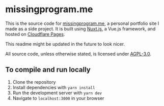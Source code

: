 # missingprogram.me
This is the source code for [missingprogram.me](https://missingprogram.me), a personal portfolio site I made as a side
project. It is built using [Nuxt.js](https://nuxtjs.org/), a Vue.js framework, and hosted on [Cloudflare Pages](https://pages.cloudflare.com/).

This readme might be updated in the future to look nicer. 

All source code, unless otherwise stated, is licensed under [AGPL-3.0](./LICENSE.md).

## To compile and run locally
1. Clone the repository
2. Install dependencies with `yarn install`
3. Run the development server with `yarn dev`
4. Navigate to `localhost:3000` in your browser